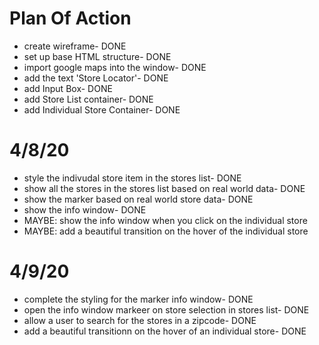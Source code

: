 # Plan Of Action

- create wireframe- DONE 
- set up base HTML structure- DONE
- import google maps into the window- DONE 
- add the text 'Store Locator'- DONE
- add Input Box- DONE
- add Store List container- DONE
- add Individual Store Container- DONE

# 4/8/20
- style the indivudal store item in the stores list- DONE
- show all the stores in the stores list based on real world data- DONE 
- show the marker based on real world store data- DONE
- show the info window- DONE
- MAYBE: show the info window when you click on the individual store
- MAYBE: add a beautiful transition on the hover of the individual store

# 4/9/20
- complete the styling for the marker info window- DONE 
- open the info window markeer on store selection in stores list- DONE
- allow a user to search for the stores in a zipcode- DONE
- add a beautiful transitionn on the hover of an individual store- DONE 
